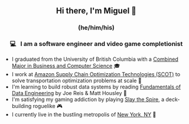 <h2 align="center"> Hi there, I'm Miguel 👋 </h3>
<h3 align="center"> (he/him/his) </h3>

<h3 align="center"> 💻 &nbsp; I am a software engineer and video game completionist</h3>

- I graduated from the University of British Columbia with a [Combined Major in Business and Computer Science](https://mybcom.sauder.ubc.ca/courses-money-enrolment/program-requirements/combined-major-in%C2%A0business-and-computer-science) 🎓
- I work at [Amazon Supply Chain Optimization Technologies (SCOT)](https://www.amazon.jobs/en/teams/scot) to solve transportation optimization problems at scale 💼
- I'm learning to build robust data systems by reading [Fundamentals of Data Engineering](https://www.oreilly.com/library/view/fundamentals-of-data/9781098108298/) by Joe Reis & Matt Housley 🌱
- I'm satisfying my gaming addiction by playing [Slay the Spire](https://store.steampowered.com/app/646570/Slay_the_Spire/), a deck-building roguelike 🎮
- I currently live in the bustling metropolis of [New York, NY](https://www.nyc.gov/) 🗽
